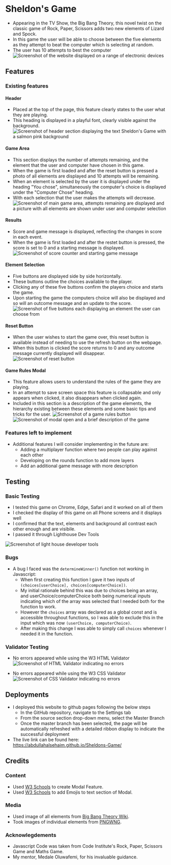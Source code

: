 # Sheldon's Game

* Appearing in the TV Show, the Big Bang Theory, this novel twist on the classic game of Rock, Paper, Scissors adds two new elements of Lizard and Spock.
* In this game the user will be able to choose between the five elements as they attempt to beat the computer which is selecting at random.
* The user has 10 attempts to best the computer
![Screenshot of the website displayed on a range of electronic devices](assets/images/device_mockup.png)

## Features

### Existing features

#### Header
* Placed at the top of the page, this feature clearly states to the user what they are playing.
* This heading is displayed in a playful font, clearly visible against the background.
![Screenshot of header section displaying the text Sheldon's Game with a salmon pink background](assets/images/header.PNG)

#### Game Area
* This section displays the number of attempts remaining, and the element that the user and computer have chosen in this game.
* When the game is first loaded and after the reset button is pressed a photo of all elements are displayed and 10 attempts will be remaining.
* When an element is selected by the user it is displayed under the heading "You chose", simultaneously the computer's choice is displayed under the "Computer Chose" heading.
* With each selection that the user makes the attempts will decrease.
![Screenshot of main game area, attempts remaining are displayed and a picture with all elements are shown under user and computer selection](assets/images/game_area.PNG)

#### Results
* Score and game message is displayed, reflecting the changes in score in each event.
* When the game is first loaded and after the restet button is pressed, the score is set to 0 and a starting message is displayed.
![Screenshot of score counter and starting game message](assets/images/results.PNG)


#### Element Selection
* Five buttons are displayed side by side horizontally.
* These buttons outline the choices available to the player.
* Clicking any of these five buttons confirm the players choice and starts the game.
* Upon starting the game the computers choice will also be displayed and so will an outcome message and an update to the score.
![Screenshot of five buttons each displaying an element the user can choose from](assets/images/element_selection.PNG)

#### Reset Button
* When the user wishes to start the game over, this reset button is available instead of needing to use the refresh button on the webpage.
* When this button is clicked the score returns to 0 and any outcome message currently displayed will disappear.
![Screenshot of reset button](assets/images/reset_button.PNG)

#### Game Rules Modal
* This feature allows users to understand the rules of the game they are playing.
* In an attempt to save screen space this feature is collapsable and only appears when clicked, it also disappears when clicked again.
* Included in this section is a description of the game elements, the hierarchy existing between these elements and some basic tips and tricks for the user.
![Screenshot of a game rules button](assets/images/game_rules_modal_button.PNG)
![Screenshot of modal open and a brief description of the game](assets/images/game_rules_modal_open.PNG)

### Features left to implement
* Additional features I will consider implementing in the future are:
    * Adding a multiplayer function where two people can play against each other
    * Developing on the rounds function to add more layers
    * Add an additional game message with more description

## Testing

### Basic Testing
* I tested this game on Chrome, Edge, Safari and it worked on all of them
* I checked the display of this game on all Phone screens and it displays well
* I confirmed that the text, elements and background all contrast each other enough and are visibile.
* I passed it through Lighthouse Dev Tools

![Screenshot of light house developer tools](assets/images/lighthouse_report.PNG)

### Bugs
* A bug I faced was the `determineWinner()` function not working in Javascript:
    * When first creating this function I gave it two inputs of `(choices[userChoice], choices[computerChoice])`.
    * My initial rationale behind this was due to choices being an array, and userChoice/computerChoice both being numerical inputs 
    indicating which of the array was selected that I needed both for the function to work.
    * However the `choices` array was declared as a global const and is accessible throughout functions, 
    so I was able to exclude this in the input which was now `(userChoice, computerChoice)`.
    * After making this change I was able to simply call `choices` whenever I needed it in the function. 


### Validator Testing
* No errors appeared while using the W3 HTML Validator
![Screenshot of HTML Validator indicating no errors](assets/images/html_validator.PNG)

* No errors appeared while using the W3 CSS Validator
![Screenshot of CSS Validator indicating no errors](assets/images/css_validator.PNG)


## Deployments
* I deployed this website to github pages following the below steps
    * In the GitHub repository, navigate to the Settings tab
    * From the source section drop-down menu, select the Master Branch
    * Once the master branch has been selected, the page will be automatically refreshed with a detailed ribbon display to indicate the successful deployment
* The live link can be found here: https://abdullahalsehaim.github.io/Sheldons-Game/

## Credits

### Content
* Used [W3 Schools](https://www.w3schools.com/howto/howto_css_modals.asp) to create Modal Feature.
* Used [W3 Schools](https://www.w3schools.com/html/html_emojis.asp) to add Emojis to text section of Modal.

### Media
* Used image of all elements from [Big Bang Theory Wiki](https://bigbangtheory.fandom.com/wiki/Rock,_Paper,_Scissors,_Lizard,_Spock).
* Took images of individual elements from [PNGWNG](https://www.pngwing.com/en/free-png-ycasl).

### Acknowlegdements
* Javascript Code was taken from Code Institute's Rock, Paper, Scissors Game and Maths Game.
* My mentor, Medale Oluwafemi, for his invaluable guidance.